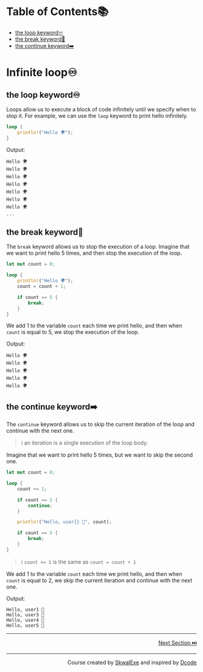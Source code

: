 # Table of Contents📚
- [the loop keyword♾️](#the-loop-keyword️)
- [the break keyword🛑](#the-break-keyword)
- [the continue keyword➡️](#the-continue-keyword️)

# Infinite loop♾️
## the loop keyword♾️
Loops allow us to execute a block of code infinitely until we specify when to stop it.
For example, we can use the `loop` keyword to print hello infinitely.
```rust
loop {
    println!("Hello 🌍");
}
```
Output:
```
Hello 🌍
Hello 🌍
Hello 🌍
Hello 🌍
Hello 🌍
Hello 🌍
Hello 🌍
...
```
## the break keyword🛑
The `break` keyword allows us to stop the execution of a loop.
Imagine that we want to print hello 5 times, and then stop the execution of the loop.
```rust
let mut count = 0;

loop {
    println!("Hello 🌍");
    count = count + 1;

    if count == 5 {
        break;
    }
}
```
We add 1 to the variable `count` each time we print hello, and then when `count` is equal to 5, we stop the execution of the loop.

Output:
```
Hello 🌍
Hello 🌍
Hello 🌍
Hello 🌍
Hello 🌍
```
## the continue keyword➡️
The `continue` keyword allows us to skip the current iteration of the loop and continue with the next one.
> ℹ️ an iteration is a single execution of the loop body.


Imagine that we want to print hello 5 times, but we want to skip the second one.
```rust
let mut count = 0;

loop {
    count += 1;

    if count == 2 {
        continue;
    }

    println!("Hello, user{} 👋", count);

    if count == 5 {
        break;
    }
}
```

> ℹ️ `count += 1` is the same as `count = count + 1`

We add 1 to the variable `count` each time we print hello, and then when `count` is equal to 2, we skip the current iteration and continue with the next one.

Output:
```
Hello, user1 👋
Hello, user3 👋
Hello, user4 👋
Hello, user5 👋
```

---

<p align="right"><a href="../while-loops">Next Section ⏭️</a></p>

---

<p align="right">Course created by <a href="https://github.com/SkwalExe/" target="_blank">SkwalExe</a> and inspired by <a href="https://www.youtube.com/watch?v=vOMJlQ5B-M0&list=PLVvjrrRCBy2JSHf9tGxGKJ-bYAN_uDCUL" target="_blank">Dcode</a></p>